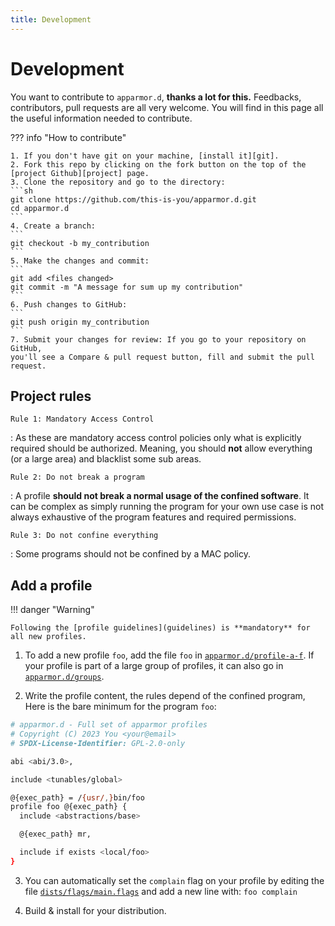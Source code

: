 ```yaml
---
title: Development
---
```


# Development

You want to contribute to `apparmor.d`, **thanks a lot for this.** Feedbacks, 
contributors, pull requests are all very welcome. You will find in this page all
the useful information needed to contribute.

??? info "How to contribute"

    1. If you don't have git on your machine, [install it][git].
    2. Fork this repo by clicking on the fork button on the top of the [project Github][project] page.
    3. Clone the repository and go to the directory:
    ```sh
    git clone https://github.com/this-is-you/apparmor.d.git
    cd apparmor.d
    ```
    4. Create a branch:
    ```
    git checkout -b my_contribution
    ```
    5. Make the changes and commit:
    ```
    git add <files changed>
    git commit -m "A message for sum up my contribution"
    ```
    6. Push changes to GitHub:
    ```
    git push origin my_contribution
    ```
    7. Submit your changes for review: If you go to your repository on GitHub,
    you'll see a Compare & pull request button, fill and submit the pull request.


## Project rules

`Rule 1: Mandatory Access Control`

:   As these are mandatory access control policies only what is explicitly required
    should be authorized. Meaning, you should **not** allow everything (or a large area)
    and blacklist some sub areas.

`Rule 2: Do not break a program`

:   A profile **should not break a normal usage of the confined software**. It can
    be complex as simply running the program for your own use case is not always
    exhaustive of the program features and required permissions.

`Rule 3: Do not confine everything`

:   Some programs should not be confined by a MAC policy.



## Add a profile

!!! danger "Warning"

    Following the [profile guidelines](guidelines) is **mandatory** for all new profiles.


1. To add a new profile `foo`, add the file `foo` in [`apparmor.d/profile-a-f`][profiles-a-f]. 
   If your profile is part of a large group of profiles, it can also go in
   [`apparmor.d/groups`][groups].

2. Write the profile content, the rules depend of the confined program,
   Here is the bare minimum for the program `foo`:
``` sh
# apparmor.d - Full set of apparmor profiles
# Copyright (C) 2023 You <your@email>
# SPDX-License-Identifier: GPL-2.0-only

abi <abi/3.0>,

include <tunables/global>

@{exec_path} = /{usr/,}bin/foo
profile foo @{exec_path} {
  include <abstractions/base>

  @{exec_path} mr,

  include if exists <local/foo>
}
```


3. You can automatically set the `complain` flag on your profile by editing the file [`dists/flags/main.flags`][flags] and add a new line with: `foo complain`

4. Build & install for your distribution.


[git]: https://help.github.com/articles/set-up-git/
[project]: https://github.com/roddhjav/apparmor.d

[flags]: https://github.com/roddhjav/apparmor.d/blob/master/dists/flags/main.flags
[profiles-a-f]: https://github.com/roddhjav/apparmor.d/blob/master/apparmor.d/profiles-a-f
[groups]: https://github.com/roddhjav/apparmor.d/blob/master/apparmor.d/groups
